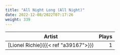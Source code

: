 ```yaml
---
title: "All Night Long (All Night)"
date: 2022-12-08/2022T07:17:26
weight: 339
---
```




 Artist | Plays 
----- | -----:
[Lionel Richie]({{< ref "a39167">}}) | 1
